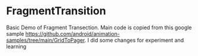 # FragmentTransition
Basic Demo of Fragment Transection. Main code is copied from this google sample https://github.com/android/animation-samples/tree/main/GridToPager. I did some changes for experiment and learning
